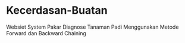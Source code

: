 # Kecerdasan-Buatan
Websiet System Pakar Diagnose Tanaman Padi Menggunakan Metode Forward dan Backward Chaining
